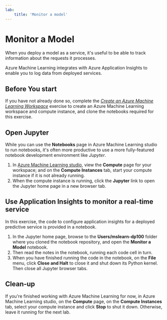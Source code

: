 ```yaml
---
lab:
    title: 'Monitor a model'
---
```

# Monitor a Model

When you deploy a model as a service, it's useful to be able to track information about the requests it processes.

Azure Machine Learning integrates with Azure Application Insights to enable you to log data from deployed services.

## Before You start

If you have not already done so, complete the *[Create an Azure Machine Learning Workspace](01-create-a-workspace.md)* exercise to create an Azure Machine Learning workspace and compute instance, and clone the notebooks required for this exercise.

## Open Jupyter

While you can use the **Notebooks** page in Azure Machine Learning studio to run notebooks, it's often more productive to use a more fully-featured notebook development environment like *Jupyter*.

1. In [Azure Machine Learning studio](https://ml.azure.com), view the **Compute** page for your workspace; and on the **Compute Instances** tab, start your compute instance if it is not already running.
2. When the compute instance is running, click the **Jupyter** link to open the Jupyter home page in a new browser tab.

## Use Application Insights to monitor a real-time service

In this exercise, the code to configure application insights for a deployed predictive service is provided in a notebook.

1. In the Jupyter home page, browse to the **Users/mslearn-dp100** folder where you cloned the notebook repository, and open the **Monitor a Model** notebook.
2. Then read the notes in the notebook, running each code cell in turn.
3. When you have finished running the code in the notebook, on the **File** menu, click **Close and Halt** to close it and shut down its Python kernel. Then close all Jupyter browser tabs.

## Clean-up

If you're finished working with Azure Machine Learning for now, in Azure Machine Learning studio, on the **Compute** page, on the **Compute Instances** tab, select your compute instance and click **Stop** to shut it down. Otherwise, leave it running for the next lab.

